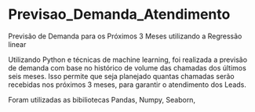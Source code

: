 # Previsao_Demanda_Atendimento
Previsão de Demanda para os Próximos 3 Meses utilizando a Regressão linear

Utilizando Python e técnicas de machine learning, foi realizada a previsão de demanda com base no histórico de volume das chamadas dos últimos seis meses. 
Isso permite que seja planejado quantas chamadas serão recebidas nos próximos 3 meses, para garantir o atendimento dos Leads.

Foram utilizadas as bibiliotecas Pandas, Numpy, Seaborn, 
